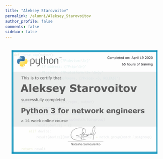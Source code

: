 ```yaml
---
title: "Aleksey Starovoitov"
permalink: /alumni/Aleksey_Starovoitov
author_profile: false
comments: false
sidebar: false
---
```


<div style="padding: 20px;">
  <img src="https://raw.githubusercontent.com/pyneng/pyneng.github.io/master/alumni/Aleksey_Starovoitov.png" alt="Python for network engineers">
</div>

